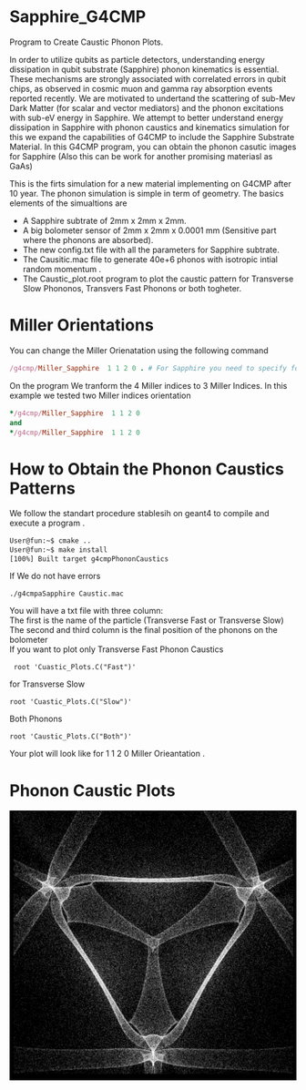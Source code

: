 # Sapphire_G4CMP
Program to Create Caustic Phonon Plots.

In order to utilize qubits as particle detectors, understanding energy dissipation in qubit substrate (Sapphire) phonon kinematics is essential. These mechanisms are strongly associated with correlated errors in qubit chips, as observed in cosmic muon and gamma ray absorption events reported recently. We are motivated to undertand  the scattering of sub-Mev Dark Matter (for scalar and vector mediators) and the phonon excitations with sub-eV energy in Sapphire. We attempt to better understand energy dissipation in Sapphire with phonon caustics and kinematics simulation for this we expand the capabilities of G4CMP to include the Sapphire Substrate Material. In this G4CMP program, you can obtain the phonon casutic images for Sapphire (Also this can be work for another promising materiasl as GaAs)

This is the firts simulation for a new material implementing on G4CMP after 10 year. The phonon simulation is simple in term of geometry. The basics elements of the simualtions are 

* A Sapphire subtrate of 2mm x 2mm x 2mm.
* A big bolometer sensor of 2mm x 2mm x 0.0001 mm (Sensitive part where the phonons are absorbed).
* The new config.txt file with all the parameters for Sapphire subtrate.
* The Causitic.mac file to generate 40e+6 phonos with isotropic intial random momentum .
* The Caustic_plot.root program to plot the caustic pattern for Transverse Slow Phononos, Transvers Fast Phonons or both togheter.
# Miller Orientations
You can change the Miller Orienatation using the following command
```ruby
/g4cmp/Miller_Sapphire  1 1 2 0 . # For Sapphire you need to specify four Miller Indices
```
On the program We tranform the 4 Miller indices to 3 Miller Indices.
In this example we tested two Miller indices orientation 
```ruby
*/g4cmp/Miller_Sapphire  1 1 2 0
and
*/g4cmp/Miller_Sapphire  1 1 2 0
```

# How to Obtain the Phonon Caustics Patterns
We follow the standart procedure stablesih on geant4 to compile and execute a program . 
```console
User@fun:~$ cmake ..
User@fun:~$ make install
[100%] Built target g4cmpPhononCaustics
```
If We do not have errors
```console
./g4cmpaSapphire Caustic.mac
```
You will have a txt file with three column: <br> 
The first is the name of the particle (Transverse Fast or Transverse Slow) <br> 
The second and third column is the final position of the phonons on the bolometer <br> 
If you want to plot only Transverse Fast Phonon Caustics
```console
 root 'Cuastic_Plots.C("Fast")'
```
for Transverse Slow
```console
root 'Cuastic_Plots.C("Slow")'
```
Both Phonons
```console
root 'Caustic_Plots.C("Both")'
```
Your plot will look like 
for 1 1 2 0 Miller Orieantation .

# Phonon Caustic Plots

![Alt text of the image](https://github.com/Israel-Tanjiro/Sapphire_G4CMP/blob/main/Sapphire_Phonon.png)



